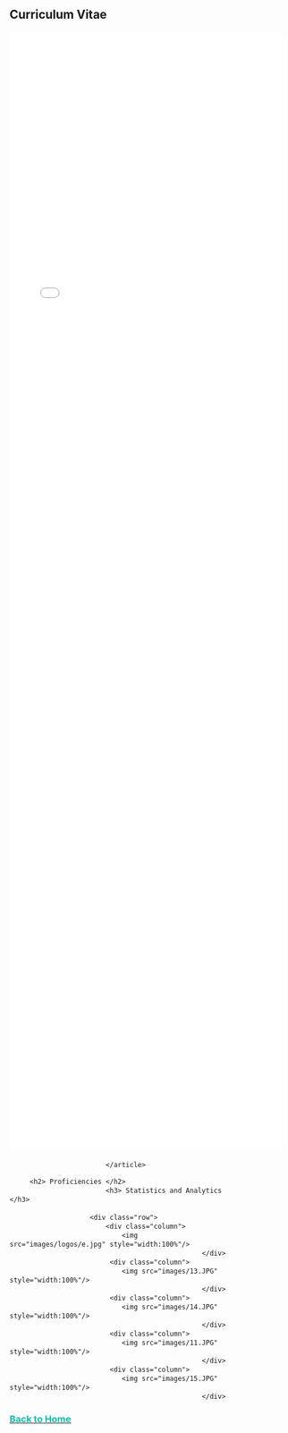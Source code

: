
<html>
	<h2>Curriculum Vitae</h2>
						<div class="row">
							<article class="col-6 col-12-xsmall work-item">
								<embed src="files/Ciarán Dervan CV.pdf" type="application/pdf" width="120%" height="2000px" scrollbar=1/>
								
							</article>
             
	
<style>
* {
  box-sizing: border-box;
}

.column {
  float: left;
  width: 33.33%;
  padding: 5px;
}

/* Clearfix (clear floats) */
.row::after {
  content: "";
  clear: both;
  display: table;
}
</style>

		 <h2> Proficiencies </h2>
							<h3> Statistics and Analytics </h3>
						
						<div class="row">
							<div class="column">
								<img src="images/logos/e.jpg" style="width:100%"/>
	                                                </div>
							 <div class="column">
								<img src="images/13.JPG" style="width:100%"/>
	                                                </div>
							 <div class="column">
								<img src="images/14.JPG" style="width:100%"/>
	                                                </div>
							 <div class="column">
								<img src="images/11.JPG" style="width:100%"/>
	                                                </div>
							 <div class="column">
								<img src="images/15.JPG" style="width:100%"/>
	                                                </div>
		
 <body>
									<a href="https://ciarandervan.github.io"><h3 style="color:rgb(13, 192, 168)">Back to Home</h3></a>
								 </body>


